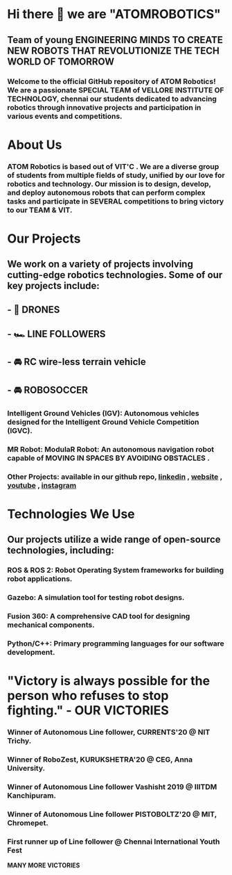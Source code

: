 # Hi there 👋 we are  **"ATOMROBOTICS"** 
## Team of young ENGINEERING MINDS TO CREATE NEW ROBOTS THAT REVOLUTIONIZE THE TECH WORLD OF TOMORROW

### Welcome to the official GitHub repository of ATOM Robotics! We are a passionate SPECIAL TEAM  of VELLORE INSTITUTE OF TECHNOLOGY, chennai  our students dedicated to advancing robotics through innovative projects and participation in various events and competitions.

# About Us
### ATOM Robotics is based out of VIT'C . We are a diverse group of students from multiple fields of study, unified by our love for robotics and technology. Our mission is to design, develop, and deploy autonomous robots that can perform complex tasks and participate in SEVERAL competitions to bring victory to our TEAM & VIT.

# Our Projects
 ## We work on a variety of projects involving cutting-edge robotics technologies. Some of our key projects include:
## - 🚁 DRONES
## - 🏎 LINE FOLLOWERS 
## - 🚘 RC wire-less terrain vehicle
## - 🚘 ROBOSOCCER
### Intelligent Ground Vehicles (IGV): Autonomous vehicles designed for the Intelligent Ground Vehicle Competition (IGVC).
### MR Robot: ModulaR Robot: An autonomous navigation robot capable of MOVING IN SPACES BY AVOIDING OBSTACLES . 
### Other Projects: available in our github repo, [linkedin](https://www.linkedin.com/company/atomrobotics/) , [website](https://atomrobotics.github.io/robots.html) , [youtube](https://www.youtube.com/@atomrobotics2167) , [instagram](https://www.instagram.com/atomrobotics_vitc?igsh=OGl1eWRrYmZrcG5k) 

# Technologies We Use
## Our projects utilize a wide range of open-source technologies, including:

### **ROS & ROS 2**: Robot Operating System frameworks for building robot applications.
### **Gazebo**: A simulation tool for testing robot designs. 
### **Fusion 360**: A comprehensive CAD tool for designing mechanical components. 
### **Python/C++**: Primary programming languages for our software development. 

# "Victory is always possible for the person who refuses to stop fighting." - **OUR VICTORIES**
### Winner of Autonomous Line follower, CURRENTS'20 @ NIT Trichy.
### Winner of RoboZest, KURUKSHETRA'20 @ CEG, Anna University.
### Winner of Autonomous Line follower Vashisht 2019 @ IIITDM Kanchipuram.
### Winner of Autonomous Line follower PISTOBOLTZ'20 @ MIT, Chromepet.
### First runner up of Line follower @ Chennai International Youth Fest
**MANY MORE VICTORIES**
